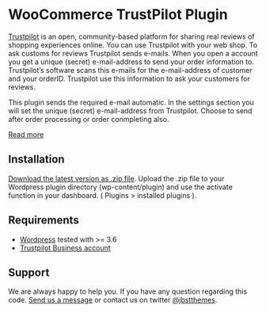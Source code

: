 WooCommerce TrustPilot Plugin
======================================

[Trustpilot](http://trustpilot.com/) is an open, community-based platform for sharing real reviews of shopping experiences online. You can use Trustpilot with your web shop. To ask customs for reviews Trustpilot sends e-mails. When you open a account you get a unique (secret) e-mail-address to send your order information to. Trustpilot’s software scans this e-mails for the e-mail-address of customer and your orderID. Trustpilot use this information to ask your customers for reviews.

This plugin sends the required e-mail automatic. In the settings section you will set the unique (secret) e-mail-address from Trustpilot. Choose to send after order processing or order conmpleting also.

[Read more](http://bassjobsen.weblogs.fm/integrate-trustpilots-automatische-feedback-service-with-woocommerce/)

Installation
------------

[Download the latest version as .zip file](https://github.com/bassjobsen/woocommerce-trustpilot/archive/master.zip). Upload the .zip file to your Wordpress plugin directory (wp-content/plugin) and use the activate function in your dashboard.
( Plugins > installed plugins ).


Requirements
---------
* [Wordpress](http://wordpress.org/download/) tested with >= 3.6
* [Trustpilot Business account](http://business.trustpilot.com/)

Support
-------

We are always happy to help you. If you have any question regarding this code. [Send us a message](http://themes.jbst.eu/contact-us/) or contact us on twitter [@jbstthemes](http://twitter.com/jbstthemes).
